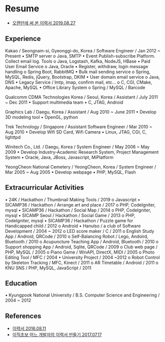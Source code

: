 # Resume
* [오랜만에 써 본 이력서 2019.08.27](https://junho85.pe.kr/1431)

## Experience
Kakao / Seongnam-si, Gyeonggi-do, Korea / Software Engineer / Jan 2012 ~ Present
•	SMTP server
o	Java, SMTP
•	Event Publish-subscribe Platform. Collect email log. Tools
o	Java, Logstash, Kafka, NodeJS, HBase
•	Paid User Email Service
o	Java, Oracle
•	Register, withdraw, login message handling
o	Spring Boot, RabbitMQ
•	Bulk mail sending service
o	Spring, MySQL, Redis, jQuery, Bootstrap, DKIM
•	User domain email service
o	Java, DNS
•	Legacy Service / lmtp, imap, confirm mail, etc…
o	C, CGI, CMake, Apache, MySQL
•	Office Library System
o	Spring / MySQL / Barcode

Qualcomm CDMA Technologies Korea / Seoul, Korea / Assistant / July 2011 ~ Dec 2011
•	Support multimedia team
•	C, JTAG, Android

Graphics Lab / Daegu, Korea / Assistant / Aug 2010 ~ June 2011
•	Develop 3D modeling tool
•	OpenGL, python

Trek Technology / Singapore / Assistant Software Engineer / Mar 2010 ~ Aug 2010
•	Develop Wifi SD Card, Wifi Camera
•	Linux, JTAG, CGI, C, lighttpd

Winitech Co., Ltd. / Daegu, Korea / System Engineer / May 2006 ~ May 2009
•	Develop Industry-Academic Research System, Project Management System
•	Oracle, Java, JBoss, Javascript, MiPlatform

YeongCheon National Cemetery / YeongCheon, Korea / System Engineer / Mar 2005 ~ Aug 2005
•	Develop webpage
•	PHP, MySQL, Flash

## Extracurricular Activities
•	24K / Hackathon / Thumbnail Making Tools / 2019
o	Javascript
•	SICAMP36 / Hackathon / Arrange art and place / 2017
o	PHP, CodeIgniter, mysql
•	SICAMP36 / Hackathon / Social Map / 2014
o	PHP, CodeIgniter, mysql
•	SICAMP Seoul / Hackathon / Social Game / 2013
o	PHP, CodeIgniter, mysql
•	SICAMP36 / Hackathon / Puzzle game for Handicapped child / 2012
o	Android
•	Hanulso / a club of Software Development / 2004 ~ 2012
o	LED score maker / C / 2011
o	English Study App / Android, QRCode / 2010
o	Self-Balancing Robot / Lego, Andoird, Bluetooth / 2010
o	Acupuncture Teaching App / Android, Bluetooth / 2010
o	Support shopping App / Android, Sqlite, QRCode / 2009
o	Club web page / PHP, MySQL / 2005
o	Piano Game / WinAPI, DirectX, MIDI / 2005
o	Photo Editing Tool / MFC / 2004
•	University Project / 2004 ~2012
o	Robot Control by Skeleton Tracking / MFC, Kinect / 2011
o	AR Timetable / Android / 2011
o	KNU SNS / PHP, MySQL, JavaScript / 2011


## Education
•	Kyungpook National University / B.S. Computer Science and Engineering / 2004 ~ 2012

## References
* [이력서 2016.08.11](https://blog.outsider.ne.kr/1234)
* [이직초보 어느 개발자의 이력서 만들기 2017.07.17](http://woowabros.github.io/experience/2017/07/17/resume.html)